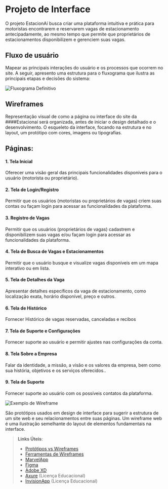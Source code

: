# Projeto de Interface

O projeto EstacionAí busca criar uma plataforma intuitiva e prática para motoristas encontrarem e reservarem vagas de estacionamento antecipadamente, ao mesmo tempo que permite que proprietários de estacionamentos disponibilizem e gerenciem suas vagas.

## Fluxo de usuário

Mapear as principais interações do usuário e os processos que ocorrem no site. A seguir, apresento uma estrutura para o fluxograma que ilustra as principais etapas e decisões do sistema:

![Fluxograma Definitivo](https://github.com/user-attachments/assets/7b7f38e0-f58d-4345-9901-d505a59514bd)

## Wireframes

Representação visual de como a página ou interface do site da ####Estacionaí será organizada, antes de iniciar o design detalhado e o desenvolvimento. O esqueleto da interface, focando na estrutura e no layout, um protótipo com cores, imagens ou tipografias.

## Páginas: 

#### 1. Tela Inicial 
Oferecer uma visão geral das principais funcionalidades disponíveis para o usuário (motorista ou proprietário).

#### 2. Tela de Login/Registro
Permitir que os usuários (motoristas ou proprietários de vagas) criem suas contas ou façam login para acessar as funcionalidades da plataforma.

#### 3. Registro de Vagas
Permitir que os usuários (proprietários de vagas) cadastrem e disponibilizem suas vagas e/ou façam login para acessar as funcionalidades da plataforma.

#### 4. Tela de Busca de Vagas e Estacionamentos
Permitir que o usuário busque e visualize vagas disponíveis em um mapa interativo ou em lista.

#### 5. Tela de Detalhes da Vaga
Apresentar detalhes específicos da vaga de estacionamento, como localização exata, horário disponível, preço e outros.

#### 6. Tela de Histórico
Fornecer Histórico de vagas reservadas, canceladas e recibos 

#### 7. Tela de Suporte e Configurações
Fornecer suporte ao usuário e permitir ajustes nas configurações da conta.

#### 8. Tela Sobre a Empresa 
Falar da identidade, a missão, a visão e os valores da empresa, bem como sua história, objetivos e os serviços oferecidos..

#### 9. Tela de Suporte 
Fornecer suporte ao usuário com os possíveis contatos da plataforma.

![Exemplo de Wireframe](img/wireframe-example.png)

São protótipos usados em design de interface para sugerir a estrutura de um site web e seu relacionamentos entre suas páginas. Um wireframe web é uma ilustração semelhante do layout de elementos fundamentais na interface.
 
> **Links Úteis**:
> - [Protótipos vs Wireframes](https://www.nngroup.com/videos/prototypes-vs-wireframes-ux-projects/)
> - [Ferramentas de Wireframes](https://rockcontent.com/blog/wireframes/)
> - [MarvelApp](https://marvelapp.com/developers/documentation/tutorials/)
> - [Figma](https://www.figma.com/)
> - [Adobe XD](https://www.adobe.com/br/products/xd.html#scroll)
> - [Axure](https://www.axure.com/edu) (Licença Educacional)
> - [InvisionApp](https://www.invisionapp.com/) (Licença Educacional)
